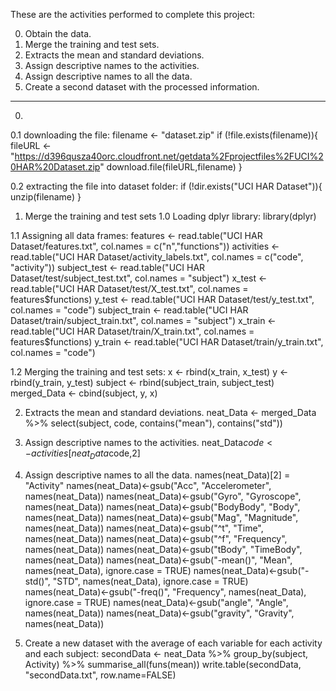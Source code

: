 These are the activities performed to complete this project:

0. Obtain the data.
1. Merge the training and test sets.
2. Extracts the mean and standard deviations.
3. Assign descriptive names to the activities.
4. Assign descriptive names to all the data.
5. Create a second dataset with the processed information.

-----------------------------------------------------------------------------------------------

0. 
0.1 downloading the file:
filename <- "dataset.zip"
if (!file.exists(filename)){
  fileURL <- "https://d396qusza40orc.cloudfront.net/getdata%2Fprojectfiles%2FUCI%20HAR%20Dataset.zip"
  download.file(fileURL,filename)
}

0.2 extracting the file into dataset folder:
if (!dir.exists("UCI HAR Dataset")){
 unzip(filename)
}

1. Merge the training and test sets
1.0 Loading dplyr library:
library(dplyr)

1.1 Assigning all data frames:
features <- read.table("UCI HAR Dataset/features.txt", col.names = c("n","functions"))
activities <- read.table("UCI HAR Dataset/activity_labels.txt", col.names = c("code", "activity"))
subject_test <- read.table("UCI HAR Dataset/test/subject_test.txt", col.names = "subject")
x_test <- read.table("UCI HAR Dataset/test/X_test.txt", col.names = features$functions)
y_test <- read.table("UCI HAR Dataset/test/y_test.txt", col.names = "code")
subject_train <- read.table("UCI HAR Dataset/train/subject_train.txt", col.names = "subject")
x_train <- read.table("UCI HAR Dataset/train/X_train.txt", col.names = features$functions)
y_train <- read.table("UCI HAR Dataset/train/y_train.txt", col.names = "code")

1.2 Merging the training and test sets:
x <- rbind(x_train, x_test)
y <- rbind(y_train, y_test)
subject <- rbind(subject_train, subject_test)
merged_Data <- cbind(subject, y, x)

2. Extracts the mean and standard deviations.
neat_Data <- merged_Data %>% select(subject, code, contains("mean"), contains("std"))

3. Assign descriptive names to the activities.
neat_Data$code <- activities[neat_Data$code,2]

4. Assign descriptive names to all the data.
names(neat_Data)[2] = "Activity"
names(neat_Data)<-gsub("Acc", "Accelerometer", names(neat_Data))
names(neat_Data)<-gsub("Gyro", "Gyroscope", names(neat_Data))
names(neat_Data)<-gsub("BodyBody", "Body", names(neat_Data))
names(neat_Data)<-gsub("Mag", "Magnitude", names(neat_Data))
names(neat_Data)<-gsub("^t", "Time", names(neat_Data))
names(neat_Data)<-gsub("^f", "Frequency", names(neat_Data))
names(neat_Data)<-gsub("tBody", "TimeBody", names(neat_Data))
names(neat_Data)<-gsub("-mean()", "Mean", names(neat_Data), ignore.case = TRUE)
names(neat_Data)<-gsub("-std()", "STD", names(neat_Data), ignore.case = TRUE)
names(neat_Data)<-gsub("-freq()", "Frequency", names(neat_Data), ignore.case = TRUE)
names(neat_Data)<-gsub("angle", "Angle", names(neat_Data))
names(neat_Data)<-gsub("gravity", "Gravity", names(neat_Data))

5. Create a new dataset with the average of each variable for each activity and each subject:
secondData <- neat_Data %>%
    group_by(subject, Activity) %>%
    summarise_all(funs(mean))
write.table(secondData, "secondData.txt", row.name=FALSE)


  